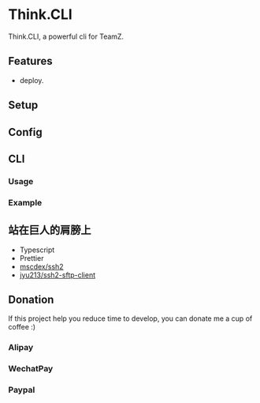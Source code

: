 # Think.CLI

Think.CLI, a powerful cli for TeamZ.

## Features

- deploy.

## Setup

## Config

## CLI

### Usage

### Example

## 站在巨人的肩膀上

- Typescript
- Prettier
- [mscdex/ssh2](https://github.com/mscdex/ssh2)
- [jyu213/ssh2-sftp-client](https://github.com/jyu213/ssh2-sftp-client)

## Donation

If this project help you reduce time to develop, you can donate me a cup of coffee :)

### Alipay

### WechatPay

### Paypal
